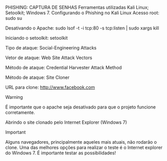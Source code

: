 PHISHING: CAPTURA DE SENHAS 
Ferramentas utilizadas
Kali Linux;
Setoolkit;
Windows 7.
Configurando o Phishing no Kali Linux
Acesso root: sudo su

Desativando o Apache: sudo lsof -t -i tcp:80 -s tcp:listen | sudo xargs kill

Iniciando o setoolkit: setoolkit

Tipo de ataque: Social-Engineering Attacks

Vetor de ataque: Web Site Attack Vectors

Método de ataque: Credential Harvester Attack Method

Método de ataque: Site Cloner

URL para clone: http://www.facebook.com

Warning

É importante que o apache seja desativado para que o projeto funcione corretamente.

Abrindo o site clonado pelo Internet Explorer (Windows 7)


Important

Alguns navegadores, principalmente aqueles mais atuais, não rodarão o clone. Uma das melhores opções para realizar o teste é o Internet explorer do Windows 7. É importante testar as possibilidades!
